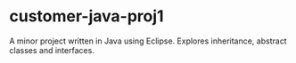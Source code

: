 # customer-java-proj1

A minor project written in Java using Eclipse. Explores inheritance, abstract classes and interfaces.
